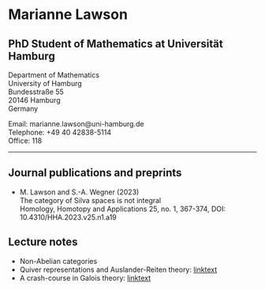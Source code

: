 # Marianne Lawson 

## PhD Student of Mathematics at Universität Hamburg


<p> Department of Mathematics <br> University of Hamburg <br> Bundesstraße 55 <br> 20146 Hamburg <br> Germany



<p> Email: marianne.lawson@uni-hamburg.de <br> Telephone: +49 40 42838-5114  <br> Office: 118

___________

## Journal publications and preprints


* M. Lawson and S.-A. Wegner (2023) <br> The category of Silva spaces is not integral <br> Homology, Homotopy and Applications 25, no. 1, 367-374, DOI: 10.4310/HHA.2023.v25.n1.a19



## Lecture notes

* Non-Abelian categories
* Quiver representations and Auslander-Reiten theory: [linktext](https://drive.google.com/file/d/1S6P3MAHSqHiy8QH8QbjaJRfSZf56rDep/view?usp=share_link)
* A crash-course in Galois theory: [linktext](https://drive.google.com/file/d/1UWZH1tKS5KaKfujYCeskVLlXla8BwJ9B/view?usp=share_link)
